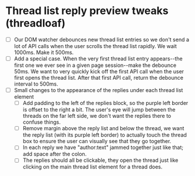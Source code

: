 # Thread list reply preview tweaks (threadloaf)
- [ ] Our DOM watcher debounces new thread list entries so we don't send a lot of API calls when the user scrolls the thread list rapidly. We wait 1000ms. Make it 500ms.
- [ ] Add a special case. When the very first thread list entry appears--the first one we ever see in a given page session--make the debounce 50ms. We want to very quickly kick off the first API call when the user first opens the thread list. After that first API call, return the debounce interval to 500ms.
- [ ] Small changes to the appearance of the replies under each thread list element
    - [ ] Add padding to the left of the replies block, so the purple left border is offset to the right a bit. The user's eye will jump between the threads on the far left side, we don't want the replies there to confuse things.
    - [ ] Remove margin above the reply list and below the thread, we want the reply list (with its purple left border) to actually touch the thread box to ensure the user can visually see that they go together.
    - [ ] In each reply we have "author:text" jammed together just like that; add space after the colon.
    - [ ] The replies should all be clickable, they open the thread just like clicking on the main thread list element for a thread does.